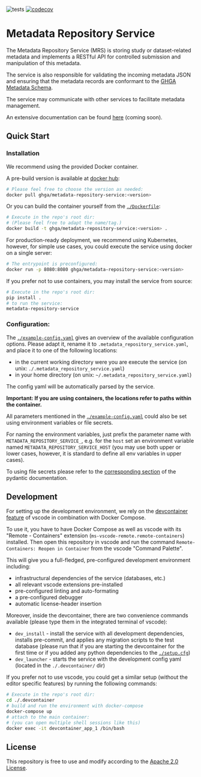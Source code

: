 ![tests](https://github.com/ghga-de/metadata-repository-service/actions/workflows/unit_and_int_tests.yaml/badge.svg)
[![codecov](https://codecov.io/gh/ghga-de/metadata-repository-service/branch/main/graph/badge.svg?token=GYH99Y71CK)](https://codecov.io/gh/ghga-de/microservice-repository-template)

# Metadata Repository Service

The Metadata Repository Service (MRS) is storing study or dataset-related metadata
and implements a RESTful API for controlled submission and manipulation of this metadata.

The service is also responsible for validating the incoming metadata JSON and ensuring that the metadata records
are conformant to the [GHGA Metadata Schema](https://github.com/ghga-de/ghga-metadata-schema).

The service may communicate with other services to facilitate metadata management.

An extensive documentation can be found [here](...) (coming soon).

## Quick Start

### Installation

We recommend using the provided Docker container.

A pre-build version is available at [docker hub](https://hub.docker.com/repository/docker/ghga/metadata-repository-service):
```bash
# Please feel free to choose the version as needed:
docker pull ghga/metadata-repository-service:<version>
```

Or you can build the container yourself from the [`./Dockerfile`](./Dockerfile):
```bash
# Execute in the repo's root dir:
# (Please feel free to adapt the name/tag.)
docker build -t ghga/metadata-repository-service:<version> .
```

For production-ready deployment, we recommend using Kubernetes, however,
for simple use cases, you could execute the service using docker
on a single server:
```bash
# The entrypoint is preconfigured:
docker run -p 8080:8080 ghga/metadata-repository-service:<version>
```

If you prefer not to use containers, you may install the service from source:
```bash
# Execute in the repo's root dir:
pip install .
# to run the service:
metadata-repository-service
```

### Configuration:
The [`./example-config.yaml`](./example-config.yaml) gives an overview of the available configuration options.
Please adapt it, rename it to `.metadata_repository_service.yaml`, and place it to one of the following locations:
- in the current working directory were you are execute the service (on unix: `./.metadata_repository_service.yaml`)
- in your home directory (on unix: `~/.metadata_repository_service.yaml`)

The config yaml will be automatically parsed by the service.

**Important: If you are using containers, the locations refer to paths within the container.**

All parameters mentioned in the [`./example-config.yaml`](./example-config.yaml)
could also be set using environment variables or file secrets.

For naming the environment variables, just prefix the parameter name with `METADATA_REPOSITORY_SERVICE_`,
e.g. for the `host` set an environment variable named `METADATA_REPOSITORY_SERVICE_HOST`
(you may use both upper or lower cases, however, it is standard to define all env
variables in upper cases).

To using file secrets please refer to the
[corresponding section](https://pydantic-docs.helpmanual.io/usage/settings/#secret-support)
of the pydantic documentation.


## Development

For setting up the development environment, we rely on the
[devcontainer feature](https://code.visualstudio.com/docs/remote/containers) of vscode
in combination with Docker Compose.

To use it, you have to have Docker Compose as well as vscode with its "Remote - Containers" extension (`ms-vscode-remote.remote-containers`) installed.
Then open this repository in vscode and run the command
`Remote-Containers: Reopen in Container` from the vscode "Command Palette".

This will give you a full-fledged, pre-configured development environment including:
- infrastructural dependencies of the service (databases, etc.)
- all relevant vscode extensions pre-installed
- pre-configured linting and auto-formating
- a pre-configured debugger
- automatic license-header insertion

Moreover, inside the devcontainer, there are two convenience commands available
(please type them in the integrated terminal of vscode):
- `dev_install` - install the service with all development dependencies,
installs pre-commit, and applies any migration scripts to the test database
(please run that if you are starting the devcontainer for the first time
or if you added any python dependencies to the [`./setup.cfg`](./setup.cfg))
- `dev_launcher` - starts the service with the development config yaml
(located in the `./.devcontainer/` dir)

If you prefer not to use vscode, you could get a similar setup (without the editor specific features)
by running the following commands:
``` bash
# Execute in the repo's root dir:
cd ./.devcontainer
# build and run the environment with docker-compose
docker-compose up
# attach to the main container:
# (you can open multiple shell sessions like this)
docker exec -it devcontainer_app_1 /bin/bash
```

## License

This repository is free to use and modify according to the [Apache 2.0 License](./LICENSE).
